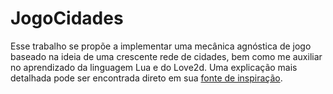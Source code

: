 # JogoCidades

Esse trabalho se propõe a implementar uma mecânica agnóstica de jogo baseado  na ideia de uma crescente rede de cidades, bem como me auxiliar no aprendizado da linguagem Lua e do Love2d.
Uma explicação mais detalhada pode ser encontrada direto em sua [fonte de inspiração](http://www.squidi.net/three/entry.php?id=147).
